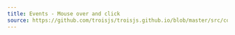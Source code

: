 ```yaml
---
title: Events - Mouse over and click
source: https://github.com/troisjs/troisjs.github.io/blob/master/src/components/misc/EventsExample.vue
---
```


<ClientOnly>
  <Dyn folder="misc" component="EventsExample" />
</ClientOnly>
